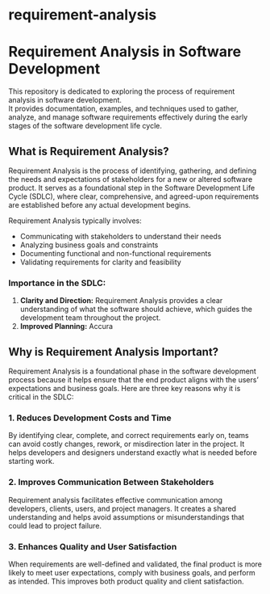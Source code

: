 # requirement-analysis

# Requirement Analysis in Software Development

This repository is dedicated to exploring the process of requirement analysis in software development.  
It provides documentation, examples, and techniques used to gather, analyze, and manage software requirements effectively during the early stages of the software development life cycle.

## What is Requirement Analysis?

Requirement Analysis is the process of identifying, gathering, and defining the needs and expectations of stakeholders for a new or altered software product. It serves as a foundational step in the Software Development Life Cycle (SDLC), where clear, comprehensive, and agreed-upon requirements are established before any actual development begins.

Requirement Analysis typically involves:
- Communicating with stakeholders to understand their needs
- Analyzing business goals and constraints
- Documenting functional and non-functional requirements
- Validating requirements for clarity and feasibility

### Importance in the SDLC:

1. **Clarity and Direction:** Requirement Analysis provides a clear understanding of what the software should achieve, which guides the development team throughout the project.
2. **Improved Planning:** Accura

## Why is Requirement Analysis Important?

Requirement Analysis is a foundational phase in the software development process because it helps ensure that the end product aligns with the users’ expectations and business goals. Here are three key reasons why it is critical in the SDLC:

### 1. Reduces Development Costs and Time
By identifying clear, complete, and correct requirements early on, teams can avoid costly changes, rework, or misdirection later in the project. It helps developers and designers understand exactly what is needed before starting work.

### 2. Improves Communication Between Stakeholders
Requirement analysis facilitates effective communication among developers, clients, users, and project managers. It creates a shared understanding and helps avoid assumptions or misunderstandings that could lead to project failure.

### 3. Enhances Quality and User Satisfaction
When requirements are well-defined and validated, the final product is more likely to meet user expectations, comply with business goals, and perform as intended. This improves both product quality and client satisfaction.
